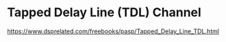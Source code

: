 # Tapped Delay Line (TDL) Channel

https://www.dsprelated.com/freebooks/pasp/Tapped_Delay_Line_TDL.html
